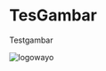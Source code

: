 # TesGambar
Testgambar

![logowayo](https://user-images.githubusercontent.com/32323599/128482988-84a834d4-4909-4886-8ffd-f43b18f2de44.png)

